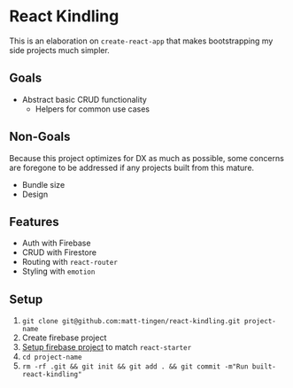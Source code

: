# React Kindling

This is an elaboration on `create-react-app` that makes bootstrapping my side projects much simpler.

## Goals

- Abstract basic CRUD functionality
  - Helpers for common use cases

## Non-Goals

Because this project optimizes for DX as much as possible, some concerns are foregone to be addressed if any projects built from this mature.

- Bundle size
- Design

## Features

- Auth with Firebase
- CRUD with Firestore
- Routing with `react-router`
- Styling with `emotion`

## Setup

1.  `git clone git@github.com:matt-tingen/react-kindling.git project-name`
1.  Create firebase project
1.  [Setup firebase project](./SETUP.md) to match `react-starter`
1.  `cd project-name`
1.  `rm -rf .git && git init && git add . && git commit -m"Run built-react-kindling"`
